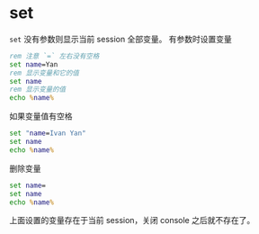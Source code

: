 # set

`set` 没有参数则显示当前 session 全部变量。
有参数时设置变量

```bat
rem 注意 `=` 左右没有空格
set name=Yan
rem 显示变量和它的值
set name
rem 显示变量的值
echo %name%
```

如果变量值有空格

```bat
set "name=Ivan Yan"
set name
echo %name%
```

删除变量

```bat
set name=
set name
echo %name%
```

上面设置的变量存在于当前 session，关闭 console 之后就不存在了。
